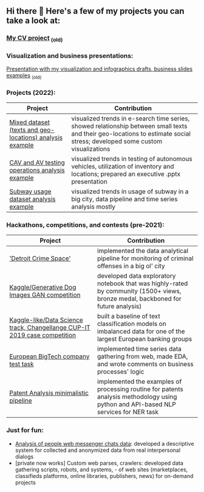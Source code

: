 ## Hi there 👋 Here's a few of my projects you can take a look at:

<!--
**Witold1/Witold1** is a ✨ _special_ ✨ repository because its `README.md` (this file) appears on your GitHub profile.

Here are some ideas to get you started:

- 🔭 I’m currently working on ...
- 🌱 I’m currently learning ...
- 👯 I’m looking to collaborate on ...
- 🤔 I’m looking for help with ...
- 💬 Ask me about ...
- 📫 How to reach me: ...
- 😄 Pronouns: ...
- ⚡ Fun fact: ...
-->

### [My CV project](https://witold.page.link/CV) <sub>(old)</sub>

### Visualization and business presentations: 
[Presentation with my visualization and infographics drafts, business slides examples](https://witold.page.link/Viz) <sub>(old)</sub>

### Projects (2022):
| Project | Contribution |
| ------- | -------------|
| [Mixed dataset (texts and geo-locations) analysis example](https://github.com/Witold1/quilt_test_task) | visualized trends in e-search time series, showed relationship between small texts and their geo-locations to estimate social stress; developed some custom visualizations |
| [CAV and AV testing operations analysis example](https://github.com/Witold1/CAV_data_case) | visualized trends in testing of autonomous vehicles, utilization of inventory and locations; prepared an executive .pptx presentation |
| [Subway usage dataset analysis example](https://github.com/Witold1/mta_data_research) | visualized trends in usage of subway in a big city, data pipeline and time series analysis mostly |

### Hackathons, competitions, and contests (pre-2021):
| Project | Contribution |
| ------- | -------------|
| ['Detroit Crime Space'](https://github.com/Witold1/detroit_crime_space) | implemented the data analytical pipeline for monitoring of criminal offenses in a big ol' city  |
| [Kaggle/Generative Dog Images GAN competition](https://www.kaggle.com/witold1/quick-data-explanation-and-eda) | developed data exploratory notebook that was highly-rated by community (1500+ views, bronze medal, backboned for future analysis) |
| [Kaggle-like/Data Science track, Changellange CUP-IT 2019 case competition](https://www.kaggle.com/mihaon/cup-it-19-sample-baseline) | built a baseline of text classification models on imbalanced data for one of the largest European banking groups |
| [European BigTech company test task](https://github.com/Witold1/yandex_intern_hypercube_test) | implemented time series data gathering from web, made EDA, and wrote comments on business processes' logic |
| [Patent Analysis minimalistic pipeline](https://github.com/Witold1/patent_analysis) | implemented the examples of processing routine for patents analysis methodology using python and API-based NLP services for NER task |

### Just for fun:
* [Analysis of people web messenger chats data](https://github.com/Witold1/messenger_chat_descriptive): developed a descriptive system for collected and anonymized data from real interpersonal dialogs
* [private now works] Custom web parses, crawlers: developed data gathering scripts, robots, and systems, - of web sites (marketplaces, classifieds platforms, online libraries, publishers, news) for on-demand projects
